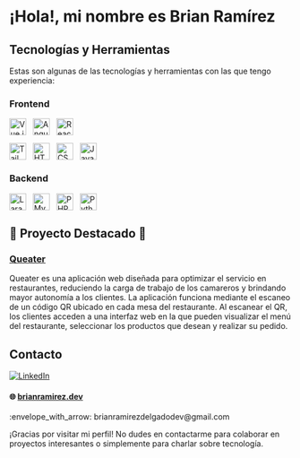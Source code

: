 # ¡Hola!, mi nombre es Brian Ramírez

## Tecnologías y Herramientas
Estas son algunas de las tecnologías y herramientas con las que tengo experiencia:

### Frontend
  <p>
    <img src="https://img.shields.io/badge/Vue.js-4FC08D?style=for-the-badge&logo=vue.js&logoColor=white" alt="Vue.js" height="30" style="vertical-align:middle; margin-right: 8px;"/>
    <img src="https://img.shields.io/badge/Angular-DD0031?style=for-the-badge&logo=angular&logoColor=white" alt="Angular" height="30" style="vertical-align:middle; margin-right: 8px;"/>
    <img src="https://img.shields.io/badge/React-52C0D9?style=for-the-badge&logo=react&logoColor=white" alt="React" height="30" style="vertical-align:middle; margin-right: 8px;"/>
  </p>
  <p>
    <img src="https://img.shields.io/badge/Tailwind_CSS-38B2AC?style=for-the-badge&logo=tailwind-css&logoColor=white" alt="Tailwind CSS" height="30" style="vertical-align:middle; margin-right: 8px;"/>
    <img src="https://img.shields.io/badge/HTML5-F2622E?style=for-the-badge&logo=html5&logoColor=white" alt="HTML5" height="30" style="vertical-align:middle; margin-right: 8px;"/>
    <img src="https://img.shields.io/badge/CSS3-079DD9?style=for-the-badge&logo=css3&logoColor=white" alt="CSS3" height="30" style="vertical-align:middle; margin-right: 8px;"/>
    <img src="https://img.shields.io/badge/JavaScript-F2E422?style=for-the-badge&logo=javascript&logoColor=white" alt="JavaScript" height="30" style="vertical-align:middle; margin-right: 8px;"/>
  </p>

### Backend
  <p>
    <img src="https://img.shields.io/badge/Laravel-FF2D20?style=for-the-badge&logo=laravel&logoColor=white" alt="Laravel" height="30" style="vertical-align:middle; margin-right: 8px;"/>
    <img src="https://img.shields.io/badge/MySQL-4479A1?style=for-the-badge&logo=mysql&logoColor=white" alt="MySQL" height="30" style="vertical-align:middle; margin-right: 8px;"/>
    <img src="https://img.shields.io/badge/PHP-8E9ABF?style=for-the-badge&logo=php&logoColor=white" alt="PHP" height="30" style="vertical-align:middle; margin-right: 8px;"/>
    <img src="https://img.shields.io/badge/Python-3776AB?style=for-the-badge&logo=python&logoColor=white" alt="Python" height="30" style="vertical-align:middle; margin-right: 8px;"/>
  </p>

## :star2: Proyecto Destacado :star2:	
### [Queater](https://github.com/brianrddev/Queater/)
Queater es una aplicación web diseñada para optimizar el servicio en restaurantes, reduciendo la carga de trabajo de los camareros y brindando mayor autonomía a los clientes. La aplicación funciona mediante el escaneo de un código QR ubicado en cada mesa del restaurante. Al escanear el QR, los clientes acceden a una interfaz web en la que pueden visualizar el menú del restaurante, seleccionar los productos que desean y realizar su pedido.

## Contacto
[![LinkedIn](https://img.shields.io/badge/LinkedIn-0077B5?style=for-the-badge&logo=linkedin&logoColor=white)](https://www.linkedin.com/in/brian-ramirez-delgado/)

#### 🌐 [brianramirez.dev](https://brianramirez.dev)
<p>:envelope_with_arrow:	brianramirezdelgadodev@gmail.com</p>




¡Gracias por visitar mi perfil! No dudes en contactarme para colaborar en proyectos interesantes o simplemente para charlar sobre tecnología.

